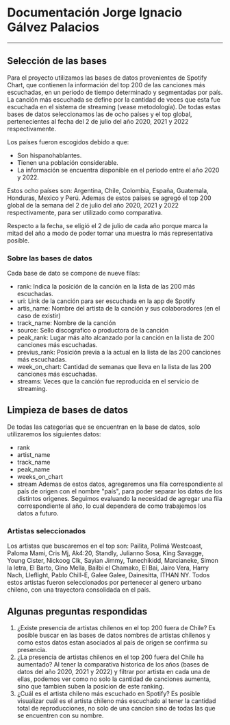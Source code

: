 # Documentación Jorge Ignacio Gálvez Palacios
---

## Selección de las bases
Para el proyecto utilizamos las bases de datos provenientes de Spotify Chart, que contienen la información del top 200 de las canciones más escuchadas, en un periodo de tiempo determinado y segmentadas por país.
La canción más escuchada se define por la cantidad de veces que esta fue escuchada en el sistema de streaming (vease metodología).
De todas estas bases de datos seleccionamos las de ocho países y el top global, pertenecientes al fecha del 2 de julio del año 2020, 2021 y 2022 respectivamente.

Los países fueron escogidos debido a que:
+ Son hispanohablantes.
+ Tienen una población considerable.
+ La información se encuentra disponible en el periodo entre el año 2020 y 2022.

Estos ocho países son: Argentina, Chile, Colombia, España, Guatemala, Honduras, Mexico y Perú. 
Ademas de estos países se agregó el top 200 global de la semana del 2 de julio del año 2020, 2021 y 2022 respectivamente, para ser utilizado como comparativa. 

Respecto a la fecha, se eligió el 2 de julio de cada año porque marca la mitad del año a modo de poder tomar una muestra lo más representativa posible.

### Sobre las bases de datos
Cada base de dato se compone de nueve filas:
- rank: Indica la posición de la canción en la lista de las 200 más escuchadas. 
- uri: Link de la canción para ser escuchada en la app de Spotify
- artis_name: Nombre del artista de la canción y sus colaboradores (en el caso de existir)
- track_name: Nombre de la canción
- source: Sello discografico o productora de la canción
- peak_rank: Lugar más alto alcanzado por la canción en la lista de 200 canciones más escuchadas.
- previus_rank: Posición previa a la actual en la lista de las 200 canciones más escuchadas.
- week_on_chart: Cantidad de semanas que lleva en la lista de las 200 canciones más escuchadas.
- streams: Veces que la canción fue reproducida en el servicio de streaming.

## Limpieza de bases de datos
De todas las categorías que se encuentran en la base de datos, solo utilizaremos los siguientes datos:
- rank
- artist_name
- track_name
- peak_name
- weeks_on_chart
- stream
Ademas de estos datos, agregaremos una fila correspondiente al país de origen con el nombre "país", para poder separar los datos de los distintos origenes. Seguimos evaluando la necesidad de agregar una fila correspondiente al año, lo cual dependera de como trabajemos los datos a futuro.

### Artistas seleccionados
Los artistas que buscaremos en el top son: Pailita, Polimá Westcoast, Paloma Mami, Cris Mj, Ak4:20, Standly, Julianno Sosa, King Savagge, Young Cister, Nickoog Clk, Sayian Jimmy, Tunechikidd, Marcianeke, Simon la letra, El Barto, Gino Mella, Bailbi el Chamako, El Bai, Jairo Vera, Harry Nach, Lleflight, Pablo Chill-E, Galee Galee, Dainesitta, ITHAN NY.
Todos estos artistas fueron seleccionados por pertenecer al genero urbano chileno, con una trayectora consolidada en el país.

## Algunas preguntas respondidas
1. ¿Existe presencia de artistas chilenos en el top 200 fuera de Chile?
		Es posible buscar en las bases de datos nombres de artistas chilenos y como estos datos estan asociados al país de origen se confirma su presencia.
2. ¿La presencia de artistas chilenos en el top 200 fuera del Chile ha aumentado? 
		Al tener la comparativa historica de los años (bases de datos del año 2020, 2021 y 2022) y filtrar por artista en cada una de ellas, podemos ver como no solo la cantidad de canciones aumenta, sino que tambien suben la posicion de este ranking.
3. ¿Cuál es el artista chileno más escuchado en Spotify?
		Es posible visualizar cuál es el artista chileno más escuchado al tener la cantidad total de reproducciones, no solo de una cancion sino de todas las que se encuentren con su nombre.
